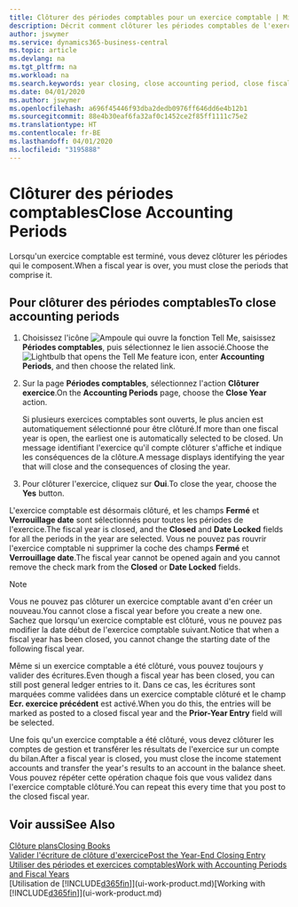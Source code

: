 ```yaml
---
title: Clôturer des périodes comptables pour un exercice comptable | Microsoft Docs
description: Décrit comment clôturer les périodes comptables de l'exercice comptable.
author: jswymer
ms.service: dynamics365-business-central
ms.topic: article
ms.devlang: na
ms.tgt_pltfrm: na
ms.workload: na
ms.search.keywords: year closing, close accounting period, close fiscal year, bank account detailed trial balance
ms.date: 04/01/2020
ms.author: jswymer
ms.openlocfilehash: a696f45446f93dba2dedb0976ff646dd6e4b12b1
ms.sourcegitcommit: 88e4b30eaf6fa32af0c1452ce2f85ff1111c75e2
ms.translationtype: HT
ms.contentlocale: fr-BE
ms.lasthandoff: 04/01/2020
ms.locfileid: "3195888"
---
```

# <a name="close-accounting-periods"></a><span data-ttu-id="26a71-103">Clôturer des périodes comptables</span><span class="sxs-lookup"><span data-stu-id="26a71-103">Close Accounting Periods</span></span>
<span data-ttu-id="26a71-104">Lorsqu'un exercice comptable est terminé, vous devez clôturer les périodes qui le composent.</span><span class="sxs-lookup"><span data-stu-id="26a71-104">When a fiscal year is over, you must close the periods that comprise it.</span></span>

## <a name="to-close-accounting-periods"></a><span data-ttu-id="26a71-105">Pour clôturer des périodes comptables</span><span class="sxs-lookup"><span data-stu-id="26a71-105">To close accounting periods</span></span>
1. <span data-ttu-id="26a71-106">Choisissez l'icône ![Ampoule qui ouvre la fonction Tell Me](media/ui-search/search_small.png "Dites-moi ce que vous voulez faire"), saisissez **Périodes comptables**, puis sélectionnez le lien associé.</span><span class="sxs-lookup"><span data-stu-id="26a71-106">Choose the ![Lightbulb that opens the Tell Me feature](media/ui-search/search_small.png "Tell me what you want to do") icon, enter **Accounting Periods**, and then choose the related link.</span></span>
2. <span data-ttu-id="26a71-107">Sur la page **Périodes comptables**, sélectionnez l'action **Clôturer exercice**.</span><span class="sxs-lookup"><span data-stu-id="26a71-107">On the **Accounting Periods** page, choose the **Close Year** action.</span></span>

    <span data-ttu-id="26a71-108">Si plusieurs exercices comptables sont ouverts, le plus ancien est automatiquement sélectionné pour être clôturé.</span><span class="sxs-lookup"><span data-stu-id="26a71-108">If more than one fiscal year is open, the earliest one is automatically selected to be closed.</span></span> <span data-ttu-id="26a71-109">Un message identifiant l'exercice qu'il compte clôturer s'affiche et indique les conséquences de la clôture.</span><span class="sxs-lookup"><span data-stu-id="26a71-109">A message displays identifying the year that will close and the consequences of closing the year.</span></span>
3. <span data-ttu-id="26a71-110">Pour clôturer l'exercice, cliquez sur **Oui**.</span><span class="sxs-lookup"><span data-stu-id="26a71-110">To close the year, choose the **Yes** button.</span></span>

<span data-ttu-id="26a71-111">L'exercice comptable est désormais clôturé, et les champs **Fermé** et **Verrouillage date** sont sélectionnés pour toutes les périodes de l'exercice.</span><span class="sxs-lookup"><span data-stu-id="26a71-111">The fiscal year is closed, and the **Closed** and **Date Locked** fields for all the periods in the year are selected.</span></span> <span data-ttu-id="26a71-112">Vous ne pouvez pas rouvrir l'exercice comptable ni supprimer la coche des champs **Fermé** et **Verrouillage date**.</span><span class="sxs-lookup"><span data-stu-id="26a71-112">The fiscal year cannot be opened again and you cannot remove the check mark from the **Closed** or **Date Locked** fields.</span></span>

> [!NOTE]  
>   <span data-ttu-id="26a71-113">Vous ne pouvez pas clôturer un exercice comptable avant d'en créer un nouveau.</span><span class="sxs-lookup"><span data-stu-id="26a71-113">You cannot close a fiscal year before you create a new one.</span></span> <span data-ttu-id="26a71-114">Sachez que lorsqu'un exercice comptable est clôturé, vous ne pouvez pas modifier la date début de l'exercice comptable suivant.</span><span class="sxs-lookup"><span data-stu-id="26a71-114">Notice that when a fiscal year has been closed, you cannot change the starting date of the following fiscal year.</span></span>

<span data-ttu-id="26a71-115">Même si un exercice comptable a été clôturé, vous pouvez toujours y valider des écritures.</span><span class="sxs-lookup"><span data-stu-id="26a71-115">Even though a fiscal year has been closed, you can still post general ledger entries to it.</span></span> <span data-ttu-id="26a71-116">Dans ce cas, les écritures sont marquées comme validées dans un exercice comptable clôturé et le champ **Ecr. exercice précédent** est activé.</span><span class="sxs-lookup"><span data-stu-id="26a71-116">When you do this, the entries will be marked as posted to a closed fiscal year and the **Prior-Year Entry** field will be selected.</span></span>

<span data-ttu-id="26a71-117">Une fois qu'un exercice comptable a été clôturé, vous devez clôturer les comptes de gestion et transférer les résultats de l'exercice sur un compte du bilan.</span><span class="sxs-lookup"><span data-stu-id="26a71-117">After a fiscal year is closed, you must close the income statement accounts and transfer the year's results to an account in the balance sheet.</span></span> <span data-ttu-id="26a71-118">Vous pouvez répéter cette opération chaque fois que vous validez dans l'exercice comptable clôturé.</span><span class="sxs-lookup"><span data-stu-id="26a71-118">You can repeat this every time that you post to the closed fiscal year.</span></span>

## <a name="see-also"></a><span data-ttu-id="26a71-119">Voir aussi</span><span class="sxs-lookup"><span data-stu-id="26a71-119">See Also</span></span>

[<span data-ttu-id="26a71-120">Clôture plans</span><span class="sxs-lookup"><span data-stu-id="26a71-120">Closing Books</span></span>](year-close-books.md)  
[<span data-ttu-id="26a71-121">Valider l'écriture de clôture d'exercice</span><span class="sxs-lookup"><span data-stu-id="26a71-121">Post the Year-End Closing Entry</span></span>](year-how-post-year-end-close-entry.md)  
[<span data-ttu-id="26a71-122">Utiliser des périodes et exercices comptables</span><span class="sxs-lookup"><span data-stu-id="26a71-122">Work with Accounting Periods and Fiscal Years</span></span>](finance-accounting-periods-and-fiscal-years.md)  
<span data-ttu-id="26a71-123">[Utilisation de [!INCLUDE[d365fin](includes/d365fin_md.md)]](ui-work-product.md)</span><span class="sxs-lookup"><span data-stu-id="26a71-123">[Working with [!INCLUDE[d365fin](includes/d365fin_md.md)]](ui-work-product.md)</span></span>
